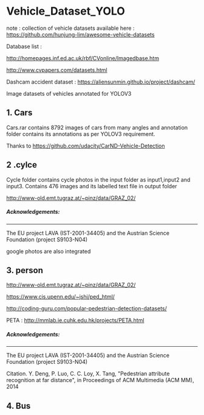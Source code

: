 # Vehicle_Dataset_YOLO

note : collection of vehicle datasets available here : https://github.com/hunjung-lim/awesome-vehicle-datasets

Database list :

http://homepages.inf.ed.ac.uk/rbf/CVonline/Imagedbase.htm

http://www.cvpapers.com/datasets.html

Dashcam accident dataset : https://aliensunmin.github.io/project/dashcam/

Image datasets of vehicles annotated for YOLOV3 

## 1. Cars

Cars.rar contains 8792 images of cars from many angles and annotation folder contains its annotations as per YOLOV3 requirement.

Thanks to https://github.com/udacity/CarND-Vehicle-Detection

## 2 .cylce

 Cycle folder contains cycle photos in the input folder as input1,input2 and input3. Contains 476 images and its labelled text file in output folder

http://www-old.emt.tugraz.at/~pinz/data/GRAZ_02/

##### Acknowledgements:
-----------------
The EU project LAVA (IST-2001-34405) and the Austrian Science Foundation (project S9103-N04)

google photos are also integrated

## 3. person

http://www-old.emt.tugraz.at/~pinz/data/GRAZ_02/

https://www.cis.upenn.edu/~jshi/ped_html/

http://coding-guru.com/popular-pedestrian-detection-datasets/

PETA : http://mmlab.ie.cuhk.edu.hk/projects/PETA.html

##### Acknowledgements:
-----------------
The EU project LAVA (IST-2001-34405) and the Austrian Science Foundation (project S9103-N04)

Citation.
Y. Deng, P. Luo, C. C. Loy, X. Tang, "Pedestrian attribute recognition at far distance", in Proceedings of ACM Multimedia (ACM MM), 2014

## 4. Bus

